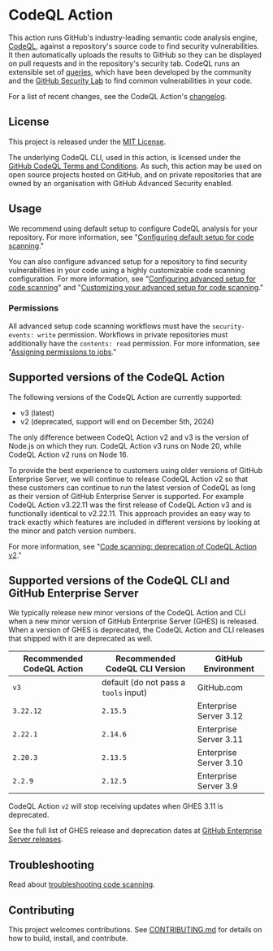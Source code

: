 # CodeQL Action

This action runs GitHub's industry-leading semantic code analysis engine, [CodeQL](https://codeql.github.com/), against a repository's source code to find security vulnerabilities. It then automatically uploads the results to GitHub so they can be displayed on pull requests and in the repository's security tab. CodeQL runs an extensible set of [queries](https://github.com/github/codeql), which have been developed by the community and the [GitHub Security Lab](https://securitylab.github.com/) to find common vulnerabilities in your code.

For a list of recent changes, see the CodeQL Action's [changelog](CHANGELOG.md).

## License

This project is released under the [MIT License](LICENSE).

The underlying CodeQL CLI, used in this action, is licensed under the [GitHub CodeQL Terms and Conditions](https://securitylab.github.com/tools/codeql/license). As such, this action may be used on open source projects hosted on GitHub, and on private repositories that are owned by an organisation with GitHub Advanced Security enabled.

## Usage

We recommend using default setup to configure CodeQL analysis for your repository. For more information, see "[Configuring default setup for code scanning](https://docs.github.com/en/code-security/code-scanning/enabling-code-scanning/configuring-default-setup-for-code-scanning)."

You can also configure advanced setup for a repository to find security vulnerabilities in your code using a highly customizable code scanning configuration. For more information, see "[Configuring advanced setup for code scanning](https://docs.github.com/en/code-security/code-scanning/creating-an-advanced-setup-for-code-scanning/configuring-advanced-setup-for-code-scanning)" and "[Customizing your advanced setup for code scanning](https://docs.github.com/en/code-security/code-scanning/creating-an-advanced-setup-for-code-scanning/customizing-your-advanced-setup-for-code-scanning)."

### Permissions

All advanced setup code scanning workflows must have the `security-events: write` permission. Workflows in private repositories must additionally have the `contents: read` permission. For more information, see "[Assigning permissions to jobs](https://docs.github.com/en/actions/using-jobs/assigning-permissions-to-jobs)."

## Supported versions of the CodeQL Action

The following versions of the CodeQL Action are currently supported:

- v3 (latest)
- v2 (deprecated, support will end on December 5th, 2024)

The only difference between CodeQL Action v2 and v3 is the version of Node.js on which they run. CodeQL Action v3 runs on Node 20, while CodeQL Action v2 runs on Node 16.

To provide the best experience to customers using older versions of GitHub Enterprise Server, we will continue to release CodeQL Action v2 so that these customers can continue to run the latest version of CodeQL as long as their version of GitHub Enterprise Server is supported. For example CodeQL Action v3.22.11 was the first release of CodeQL Action v3 and is functionally identical to v2.22.11. This approach provides an easy way to track exactly which features are included in different versions by looking at the minor and patch version numbers.

For more information, see "[Code scanning: deprecation of CodeQL Action v2](https://github.blog/changelog/2024-01-12-code-scanning-deprecation-of-codeql-action-v2/)."

## Supported versions of the CodeQL CLI and GitHub Enterprise Server

We typically release new minor versions of the CodeQL Action and CLI when a new minor version of GitHub Enterprise Server (GHES) is released. When a version of GHES is deprecated, the CodeQL Action and CLI releases that shipped with it are deprecated as well.

| Recommended CodeQL Action | Recommended CodeQL CLI Version | GitHub Environment |
|---------|----------|--------------|
| `v3` | default (do not pass a `tools` input) | GitHub.com |
| `3.22.12` | `2.15.5` | Enterprise Server 3.12 |
| `2.22.1` | `2.14.6` | Enterprise Server 3.11 |
| `2.20.3` | `2.13.5` | Enterprise Server 3.10 |
| `2.2.9` | `2.12.5` | Enterprise Server 3.9 |

CodeQL Action `v2` will stop receiving updates when GHES 3.11 is deprecated.

See the full list of GHES release and deprecation dates at [GitHub Enterprise Server releases](https://docs.github.com/en/enterprise-server/admin/all-releases#releases-of-github-enterprise-server).

## Troubleshooting

Read about [troubleshooting code scanning](https://docs.github.com/en/code-security/code-scanning/troubleshooting-code-scanning).

## Contributing

This project welcomes contributions. See [CONTRIBUTING.md](CONTRIBUTING.md) for details on how to build, install, and contribute.
